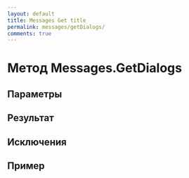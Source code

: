 ```yaml
---
layout: default
title: Messages Get title
permalink: messages/getDialogs/
comments: true
---
```

# Метод Messages.GetDialogs

## Параметры

## Результат

## Исключения

## Пример
```csharp

```
